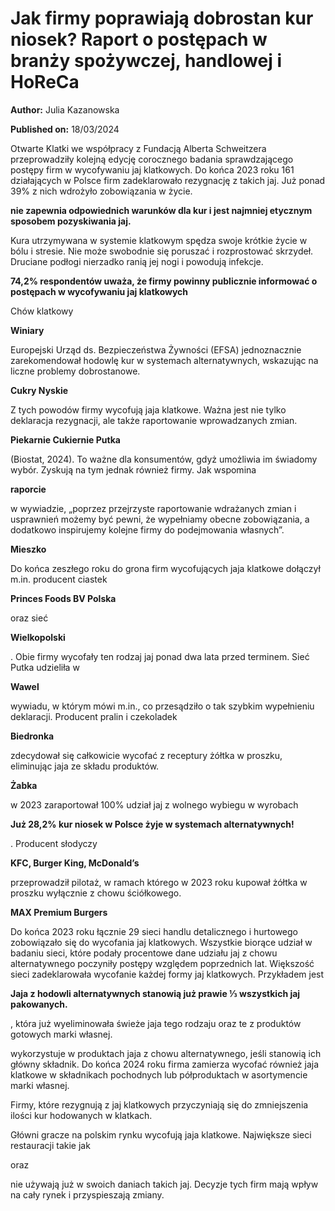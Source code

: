 # Jak firmy poprawiają dobrostan kur niosek? Raport o postępach w branży spożywczej, handlowej i HoReCa

**Author:** Julia Kazanowska

**Published on:** <span class="ml-10 mb-10">18/03/2024</span>

Otwarte Klatki we współpracy z Fundacją Alberta Schweitzera przeprowadziły kolejną edycję corocznego badania sprawdzającego postępy firm w wycofywaniu jaj klatkowych. Do końca 2023 roku 161 działających w Polsce firm zadeklarowało rezygnację z takich jaj. Już ponad 39% z nich wdrożyło zobowiązania w życie.

**nie zapewnia odpowiednich warunków dla kur i jest najmniej etycznym sposobem pozyskiwania jaj.**

Kura utrzymywana w systemie klatkowym spędza swoje krótkie życie w bólu i stresie. Nie może swobodnie się poruszać i rozprostować skrzydeł. Druciane podłogi nierzadko ranią jej nogi i powodują infekcje.

**74,2% respondentów uważa, że firmy powinny publicznie informować o postępach w wycofywaniu jaj klatkowych**

Chów klatkowy

**Winiary**

Europejski Urząd ds. Bezpieczeństwa Żywności (EFSA) jednoznacznie zarekomendował hodowlę kur w systemach alternatywnych, wskazując na liczne problemy dobrostanowe.

**Cukry Nyskie**

Z tych powodów firmy wycofują jaja klatkowe. Ważna jest nie tylko deklaracja rezygnacji, ale także raportowanie wprowadzanych zmian.

**Piekarnie Cukiernie Putka**

(Biostat, 2024). To ważne dla konsumentów, gdyż umożliwia im świadomy wybór. Zyskują na tym jednak również firmy. Jak wspomina

**raporcie**

w wywiadzie, „poprzez przejrzyste raportowanie wdrażanych zmian i usprawnień możemy być pewni, że wypełniamy obecne zobowiązania, a dodatkowo inspirujemy kolejne firmy do podejmowania własnych”.

**Mieszko**

Do końca zeszłego roku do grona firm wycofujących jaja klatkowe dołączył m.in. producent ciastek

**Princes Foods BV Polska**

oraz sieć

**Wielkopolski**

. Obie firmy wycofały ten rodzaj jaj ponad dwa lata przed terminem. Sieć Putka udzieliła w

**Wawel**

wywiadu, w którym mówi m.in., co przesądziło o tak szybkim wypełnieniu deklaracji. Producent pralin i czekoladek

**Biedronka**

zdecydował się całkowicie wycofać z receptury żółtka w proszku, eliminując jaja ze składu produktów.

**Żabka**

w 2023 zaraportował 100% udział jaj z wolnego wybiegu w wyrobach

**Już 28,2% kur niosek w Polsce żyje w systemach alternatywnych!**

. Producent słodyczy

**KFC, Burger King, McDonald’s**

przeprowadził pilotaż, w ramach którego w 2023 roku kupował żółtka w proszku wyłącznie z chowu ściółkowego.

**MAX Premium Burgers**

Do końca 2023 roku łącznie 29 sieci handlu detalicznego i hurtowego zobowiązało się do wycofania jaj klatkowych. Wszystkie biorące udział w badaniu sieci, które podały procentowe dane udziału jaj z chowu alternatywnego poczyniły postępy względem poprzednich lat. Większość sieci zadeklarowała wycofanie każdej formy jaj klatkowych. Przykładem jest

**Jaja z hodowli alternatywnych stanowią już prawie ⅓ wszystkich jaj pakowanych.**

, która już wyeliminowała świeże jaja tego rodzaju oraz te z produktów gotowych marki własnej.

wykorzystuje w produktach jaja z chowu alternatywnego, jeśli stanowią ich główny składnik. Do końca 2024 roku firma zamierza wycofać również jaja klatkowe w składnikach pochodnych lub półproduktach w asortymencie marki własnej.

Firmy, które rezygnują z jaj klatkowych przyczyniają się do zmniejszenia ilości kur hodowanych w klatkach.

Główni gracze na polskim rynku wycofują jaja klatkowe. Największe sieci restauracji takie jak

oraz

nie używają już w swoich daniach takich jaj. Decyzje tych firm mają wpływ na cały rynek i przyspieszają zmiany.

